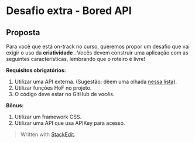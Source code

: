 # Desafio extra - Bored API

## Proposta
Para você que está on-track no curso, queremos propor um desafio que vai exigir o uso da **criatividade** .
Vocês devem construir uma aplicação com as seguintes características, lembrando que o roteiro é livre!

**Requisitos obrigatórios:**  
1.  Utilizar uma API externa. (Sugestão: dêem uma olhada [nessa lista](https://github.com/public-apis/public-apis)).
2.  Utilizar funções HoF no projeto.
3.  O código deve estar no GitHub de vocês.

**Bônus:**  

1.  Utilizar um framework CSS.
2.  Utilizar uma API que usa APIKey para acesso.

>Written with [StackEdit](https://stackedit.io/).
